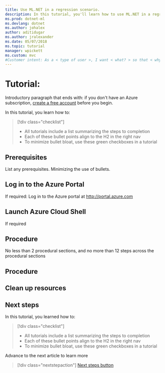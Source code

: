 ```yaml
---
title: Use ML.NET in a regression scenario.
description: In this tutorial, you'll learn how to use ML.NET in a regression scenario.
ms.prod: dotnet-ml
ms.devlang: dotnet
ms.author: johalex
author: aditidugar
ms.author: jralexander
ms.date: 05/07/2018
ms.topic: tutorial
manager: wpickett
ms.custom: mvc
#Customer intent: As a < type of user >, I want < what? > so that < why? >.
---
```

# Tutorial: 
Introductory paragraph that ends with: if you don't have an Azure subscription, [create a free account](https://azure.microsoft.com/free/) before you begin.

In this tutorial, you learn how to:
> [!div class="checklist"]
> * All tutorials include a list summarizing the steps to completion
> * Each of these bullet points align to the H2 in the right nav
> * To minimize bullet bloat, use these green checkboxes in a tutorial

## Prerequisites
List any prerequisites.  Minimizing the use of bullets.

## Log in to the Azure Portal
If required: Log in to the Azure portal at http://portal.azure.com

## Launch Azure Cloud Shell
If required

## Procedure
No less than 2 procedural sections, and no more than 12 steps across the procedural sections

## Procedure

## Clean up resources

## Next steps
In this tutorial, you learned how to:
> [!div class="checklist"]
> * All tutorials include a list summarizing the steps to completion
> * Each of these bullet points align to the H2 in the right nav
> * To minimize bullet bloat, use these green checkboxes in a tutorial

Advance to the next article to learn more
> [!div class="nextstepaction"]
> [Next steps button](contribute-get-started-mvc.md)

